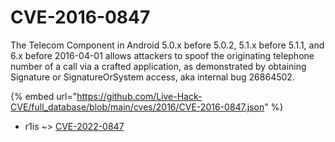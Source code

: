 # CVE-2016-0847

The Telecom Component in Android 5.0.x before 5.0.2, 5.1.x before 5.1.1, and 6.x before 2016-04-01 allows attackers to spoof the originating telephone number of a call via a crafted application, as demonstrated by obtaining Signature or SignatureOrSystem access, aka internal bug 26864502.

{% embed url="https://github.com/Live-Hack-CVE/full_database/blob/main/cves/2016/CVE-2016-0847.json" %}


* r1is ~> [CVE-2022-0847](https://www.alice-snow.ru/2016/database/cve-2016-0847/cve-2022-0847-r1is)